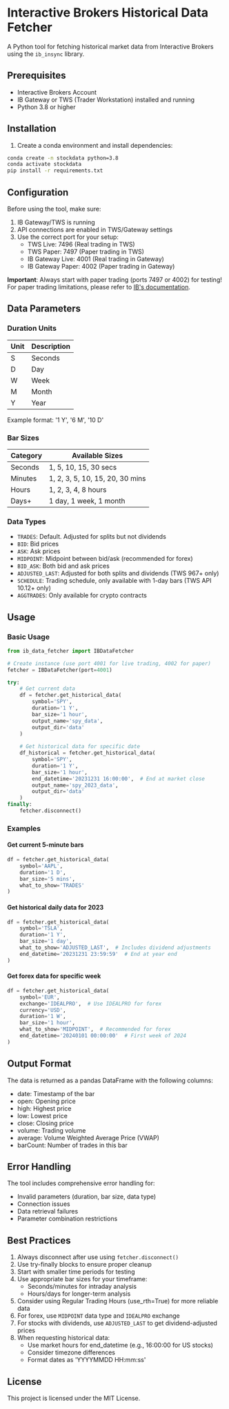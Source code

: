 # Interactive Brokers Historical Data Fetcher

A Python tool for fetching historical market data from Interactive Brokers using the `ib_insync` library.

## Prerequisites

- Interactive Brokers Account
- IB Gateway or TWS (Trader Workstation) installed and running
- Python 3.8 or higher

## Installation

1. Create a conda environment and install dependencies:
```bash
conda create -n stockdata python=3.8
conda activate stockdata
pip install -r requirements.txt
```

## Configuration

Before using the tool, make sure:
1. IB Gateway/TWS is running
2. API connections are enabled in TWS/Gateway settings
3. Use the correct port for your setup:
   - TWS Live: 7496 (Real trading in TWS)
   - TWS Paper: 7497 (Paper trading in TWS)
   - IB Gateway Live: 4001 (Real trading in Gateway)
   - IB Gateway Paper: 4002 (Paper trading in Gateway)

**Important**: Always start with paper trading (ports 7497 or 4002) for testing! For paper trading limitations, please refer to [IB's documentation](https://www.interactivebrokers.com/campus/ibkr-api-page/twsapi-doc/#paper-trading-limitations).

## Data Parameters

### Duration Units
| Unit | Description |
|------|-------------|
| S | Seconds |
| D | Day |
| W | Week |
| M | Month |
| Y | Year |

Example format: '1 Y', '6 M', '10 D'

### Bar Sizes
| Category | Available Sizes |
|----------|----------------|
| Seconds | 1, 5, 10, 15, 30 secs |
| Minutes | 1, 2, 3, 5, 10, 15, 20, 30 mins |
| Hours | 1, 2, 3, 4, 8 hours |
| Days+ | 1 day, 1 week, 1 month |

### Data Types
- `TRADES`: Default. Adjusted for splits but not dividends
- `BID`: Bid prices
- `ASK`: Ask prices
- `MIDPOINT`: Midpoint between bid/ask (recommended for forex)
- `BID_ASK`: Both bid and ask prices
- `ADJUSTED_LAST`: Adjusted for both splits and dividends (TWS 967+ only)
- `SCHEDULE`: Trading schedule, only available with 1-day bars (TWS API 10.12+ only)
- `AGGTRADES`: Only available for crypto contracts

## Usage

### Basic Usage

```python
from ib_data_fetcher import IBDataFetcher

# Create instance (use port 4001 for live trading, 4002 for paper)
fetcher = IBDataFetcher(port=4001)

try:
    # Get current data
    df = fetcher.get_historical_data(
        symbol='SPY',
        duration='1 Y',
        bar_size='1 hour',
        output_name='spy_data',
        output_dir='data'
    )
    
    # Get historical data for specific date
    df_historical = fetcher.get_historical_data(
        symbol='SPY',
        duration='1 Y',
        bar_size='1 hour',
        end_datetime='20231231 16:00:00',  # End at market close
        output_name='spy_2023_data',
        output_dir='data'
    )
finally:
    fetcher.disconnect()
```

### Examples

#### Get current 5-minute bars
```python
df = fetcher.get_historical_data(
    symbol='AAPL',
    duration='1 D',
    bar_size='5 mins',
    what_to_show='TRADES'
)
```

#### Get historical daily data for 2023
```python
df = fetcher.get_historical_data(
    symbol='TSLA',
    duration='1 Y',
    bar_size='1 day',
    what_to_show='ADJUSTED_LAST',  # Includes dividend adjustments
    end_datetime='20231231 23:59:59'  # End at year end
)
```

#### Get forex data for specific week
```python
df = fetcher.get_historical_data(
    symbol='EUR',
    exchange='IDEALPRO',  # Use IDEALPRO for forex
    currency='USD',
    duration='1 W',
    bar_size='1 hour',
    what_to_show='MIDPOINT',  # Recommended for forex
    end_datetime='20240101 00:00:00'  # First week of 2024
)
```

## Output Format

The data is returned as a pandas DataFrame with the following columns:
- date: Timestamp of the bar
- open: Opening price
- high: Highest price
- low: Lowest price
- close: Closing price
- volume: Trading volume
- average: Volume Weighted Average Price (VWAP)
- barCount: Number of trades in this bar

## Error Handling

The tool includes comprehensive error handling for:
- Invalid parameters (duration, bar size, data type)
- Connection issues
- Data retrieval failures
- Parameter combination restrictions

## Best Practices

1. Always disconnect after use using `fetcher.disconnect()`
2. Use try-finally blocks to ensure proper cleanup
3. Start with smaller time periods for testing
4. Use appropriate bar sizes for your timeframe:
   - Seconds/minutes for intraday analysis
   - Hours/days for longer-term analysis
5. Consider using Regular Trading Hours (use_rth=True) for more reliable data
6. For forex, use `MIDPOINT` data type and `IDEALPRO` exchange
7. For stocks with dividends, use `ADJUSTED_LAST` to get dividend-adjusted prices
8. When requesting historical data:
   - Use market hours for end_datetime (e.g., 16:00:00 for US stocks)
   - Consider timezone differences
   - Format dates as 'YYYYMMDD HH:mm:ss'

## License

This project is licensed under the MIT License.
